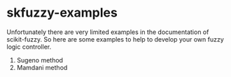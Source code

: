 # skfuzzy-examples
Unfortunately there are very limited examples in the documentation of scikit-fuzzy. So here are some examples to help to develop your own fuzzy logic controller.
1. Sugeno method
2. Mamdani method
